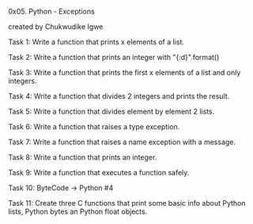 0x05. Python - Exceptions

created by Chukwudike Igwe

Task 1: Write a function that prints x elements of a list.

Task 2: Write a function that prints an integer with "{:d}".format()

Task 3: Write a function that prints the first x elements of a list and only integers.

Task 4: Write a function that divides 2 integers and prints the result.

Task 5: Write a function that divides element by element 2 lists.

Task 6: Write a function that raises a type exception.

Task 7: Write a function that raises a name exception with a message.

Task 8: Write a function that prints an integer.

Task 9: Write a function that executes a function safely.

Task 10: ByteCode -> Python #4

Task 11: Create three C functions that print some basic info about Python lists, Python bytes an Python float objects.
